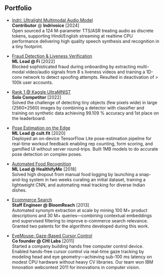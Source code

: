 ## Portfolio

- [Indri: Ultralight Multimodal Audio Model](2024_indri_tts.md)  
**Contributor** @ **Indrivoice** [2024]  
  Open sourced a 124 M-parameter TTS/ASR treating audio as discrete tokens, supporting Hindi/English streaming at realtime CPU performance delivering high quality speech synthesis and recognition in a tiny footprint.


- [Fraud Detection & Liveness Verification](2022_jamtara.md)  
**ML Lead @ Fi** [2022]  
  Blocked sophisticated fraud during onboarding by extracting multi-modal video/audio signals from 8 s liveness videos and training a 1D-conv network to detect spoofing attempts. Resulted in deactivation of > 100k user accounts.


- [Rank 1 @ Kaggle UltraMNIST](2022_kaggle_ultramnist.md)  
 **Solo Competitor** [2022]  
  Solved the challenge of detecting tiny objects (few pixels wide) in large (2560×2560) images by combining a detector with classifier and training on synthetic data achieving 99.109 % accuracy and 1st place on the leaderboard.


- [Pose Estimation on the Edge](2020_pose.md)  
**ML Lead @ cult.fit** [2020]  
  Deployed an on-device TensorFlow Lite pose-estimation pipeline for real-time workout feedback enabling rep counting, form scoring, and gamified UI without server round-trips. Built 1MB models to do accurate pose detection on complex poses.


- [Automated Food Recognition](2018_food_tracking.md)  
**ML Lead @ HealthifyMe** [2018]  
  Solved high dropout from manual food logging by launching a snap-and-log system in two weeks curating an initial dataset, training a lightweight CNN, and automating meal tracking for diverse Indian dishes.


- [Ecommerce Search](2015_search.md)  
**Staff Engineer @ BloomReach** [2013]  
  Automated synonym extraction at scale by mining 100 M+ product descriptions and 30 M+ queries—combining contextual embeddings and supervised filtering to improve e-commerce search relevance. Granted two patents for the algorithms developed during this work.


- [EyeMouse: Gaze-Based Cursor Control](2011_ibm.md)  
**Co founder @ CHI Labs** [2011]  
  Started a company building hands free computer control device. Enabled hands-free cursor control via real-time gaze tracking by modeling head and eye geometry—achieving sub-100 ms latency on modest CPU hardware without heavy CV libraries. Our team won IBM Innovation webcontest 2011 for innovations in computer vision. 




